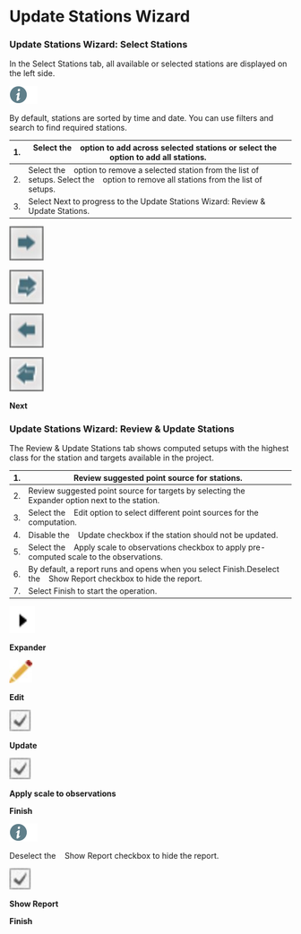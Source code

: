 # Update Stations Wizard

### Update Stations Wizard: Select Stations

In the Select Stations tab, all available or selected stations are displayed on the left side.

![Image](./data/icons/note.gif)

By default, stations are sorted by time and date. You can use filters and search to find required stations.

| 1. | Select the    option to add across selected stations or select the    option to add all stations. |
| --- | --- |
| 2. | Select the    option to remove a selected station from the list of setups. Select the    option to remove all stations from the list of setups. |
| 3. | Select Next to progress to the Update Stations Wizard: Review & Update Stations. |

![Image](graphics/00526482.jpg)

![Image](graphics/00526493.jpg)

![Image](graphics/00526486.jpg)

![Image](graphics/00526490.jpg)

**Next**

### Update Stations Wizard: Review & Update Stations

The Review & Update Stations tab shows computed setups with the highest class for the station and targets available in the project.

| 1. | Review suggested point source for stations. |
| --- | --- |
| 2. | Review suggested point source for targets by selecting the    Expander option next to the station. |
| 3. | Select the    Edit option to select different point sources for the computation. |
| 4. | Disable the    Update checkbox if the station should not be updated. |
| 5. | Select the    Apply scale to observations checkbox to apply pre-computed scale to the observations. |
| 6. | By default, a report runs and opens when you select Finish.Deselect the    Show Report checkbox to hide the report. |
| 7. | Select Finish to start the operation. |

![Image](graphics/00526505.jpg)

**Expander**

![Image](graphics/00467046.jpg)

**Edit**

![Image](graphics/00468738.jpg)

**Update**

![Image](graphics/00468738.jpg)

**Apply scale to observations**

**Finish**

![Image](./data/icons/note.gif)

Deselect the    Show Report checkbox to hide the report.

![Image](graphics/00468738.jpg)

**Show Report**

**Finish**

